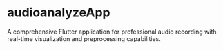 # audioanalyzeApp
A comprehensive Flutter application for professional audio recording with real-time visualization and preprocessing capabilities.
